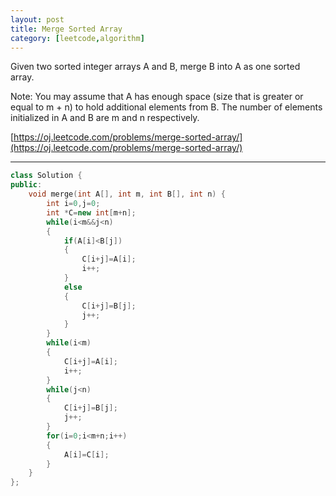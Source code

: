```yaml
---
layout: post
title: Merge Sorted Array
category: [leetcode,algorithm]
---
```


Given two sorted integer arrays A and B, merge B into A as one sorted array.

Note:
You may assume that A has enough space (size that is greater or equal to m + n) to hold additional elements from B. The number of elements initialized in A and B are m and n respectively.

[https://oj.leetcode.com/problems/merge-sorted-array/](https://oj.leetcode.com/problems/merge-sorted-array/) 

<!--break-->

---


```c++
class Solution {
public:
    void merge(int A[], int m, int B[], int n) {
        int i=0,j=0;
        int *C=new int[m+n];
        while(i<m&&j<n)
        {
            if(A[i]<B[j])
            {
                C[i+j]=A[i];
                i++;
            }
            else
            {
                C[i+j]=B[j];
                j++;
            }
        }
        while(i<m)
        {
            C[i+j]=A[i];
            i++;
        }
        while(j<n)
        {
            C[i+j]=B[j];
            j++;
        }
        for(i=0;i<m+n;i++)
        {
            A[i]=C[i];
        }
    }
};
```
